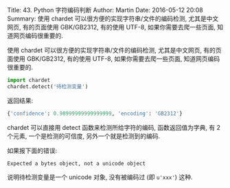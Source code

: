 Title: 43. Python 字符编码判断
Author: Martin
Date: 2016-05-12 20:08
Summary: 使用 chardet 可以很方便的实现字符串/文件的编码检测, 尤其是中文网页, 有的页面使用 GBK/GB2312, 有的使用 UTF-8, 如果你需要去爬一些页面, 知道网页编码很重要的.

使用 chardet 可以很方便的实现字符串/文件的编码检测, 尤其是中文网页, 有的页面使用 GBK/GB2312, 有的使用 UTF-8, 如果你需要去爬一些页面, 知道网页编码很重要的.

```python
import chardet
chardet.detect('待检测变量')
```

返回结果:

```python
{'confidence': 0.98999999999999999, 'encoding': 'GB2312'}
```

chardet 可以直接用 detect 函数来检测所给字符的编码, 函数返回值为字典, 有 2 个元素, 一个是检测的可信度, 另外一个就是检测到的编码.

如果报下面的错误:

```
Expected a bytes object, not a unicode object
```

说明待检测变量是一个 unicode 对象, 没有被编码过 (即 `u'xxx'`) 这种.

